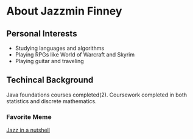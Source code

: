 # About Jazzmin Finney

## Personal Interests
* Studying languages and algorithms
* Playing RPGs like World of Warcraft and Skyrim 
* Playing guitar and traveling

## Techincal Background
Java foundations courses completed(2). Coursework completed in both statistics and discrete mathematics. 

### Favorite Meme
[Jazz in a nutshell](https://brobible.com/wp-content/uploads/2020/08/50-best-memes-life-fixed.jpg)
